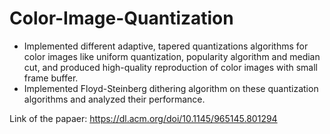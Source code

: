 # Color-Image-Quantization
* Implemented different adaptive, tapered quantizations algorithms for color images like uniform quantization, popularity algorithm and median cut, and produced high-quality reproduction of color images with small frame buffer.
* Implemented Floyd-Steinberg dithering algorithm on these quantization algorithms and analyzed their performance.

Link of the papaer: https://dl.acm.org/doi/10.1145/965145.801294
